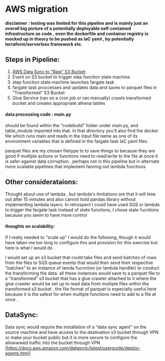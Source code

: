 # AWS migration 


#### disclaimer : testing was limited for this pipeline and is mainly just an overall big picture of a potentially deployable self contained infrastructure as code , even the dockerfile and container registry is mocked up in theory to be pushed as IaC yaml , by potentially terraform/serverless framework etc.

## Steps in Pipeline:
1. [AWS Data Sync to "Raw" S3 Bucket](README.md#DataSync)
2. Event on S3 bucket to trigger step function state machine
3. step function state machine launches fargate task
4. fargate task proccesses and updates data and saves to parquet files in "Transformed" S3 Bucket
5. Glue Service (ran on a cron job or ran manually) crawls transformed bucket and creates appropriate athena tables

#### data processing code : main.py
should be found within the "codebuild" folder under main.py, and table_module imported into that. In that directory you'll also find the docker file which runs main and reads in the input file name as one of its environment variables that is defined in the fargate task IaC yaml files . 

parquet files are my chosen filetype to to save things to because they are good if multiple actions or functions need to read/write to the file at once it is safer against data corruption , perhaps not in this pipeline but in alternate more scalable pipelines that implement fanning out lambda functions 

## Other considerataions:

Thought about use of lambda , but lambda's limitations are that it will time out after 15 minutes and also cannot hold pandas library without implementing lambda layers. In retrospect I could have used SQS or lambda to trigger the fargate task instead of state functions, I chose state fucntions because you seem to have more control

#### thoughts on scalability:
If I really needed to "scale up" I would do the following, though it would have taken me too long to configure this and provision for this exercise but here is what I would do .

I would set up an s3 bucket that could take files and send batches of rows from the files to SQS queue events that would then send their respective "batches" to an instance of lamda fucnction (or lambda handler) to conduct the transforming the data. all these instances would save to a parquet file to a "transformed" s3 bucket that has a glue crawler attached to it where the glue crawler would be set up to read data from multiple files within the transformed s3 bucket . the file format of parquet is especially useful here because it is the safest for when multiple functions need to add to a file at once .



## DataSync:

Data sync would require the installation of a "data sync agent" on the source machine and have access to the destination s3 bucket through VPN or make your bucket public but it is more secure to configure the allowwwed traffic into the bucket through VPN
[https://docs.aws.amazon.com/datasync/latest/userguide/deploy-agents.html]


